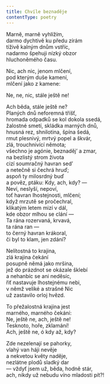 ```yaml
---
title: Chvíle beznaděje
contentType: poetry
---
```


<section>

Marně, marně vyhlížím,  
darmo dychtivě ku předu zírám  
tíživě kalným dnům vstříc,  
nadarmo špehuji nízký obzor  
hluchoněmého času.

Nic, ach nic, jenom mlčení,  
pod kterým duše kamení,  
mlčení jako z kamene:

Ne, ne, nic, stále ještě ne!

Ach běda, stále ještě ne?  
Planých dnů neforemná tříšť,  
hromada odpadků se kol dokola ssedá,  
žalostné smetí, skládka marných dnů,  
hnusná rez, shnilotina, špína šedá,  
rmut plesnivý, mrtvý popel a škvár,  
zlá, trouchnivící němota;  
všechno je agónie, beznaděj’ a zmar,  
na bezlistý strom života  
cizí soumračný havran sed’  
a netečně si čechrá hruď;  
aspoň ty milosrdný buď  
a pověz, ptáku: Kdy, ach, kdy? —  
Neví, neslyší, nepoví,  
toť havran lhostejnosti, mlčení;  
když mrzutě se pročechral,  
klikatým letem mizí v dál,  
kde obzor mlhou se clání —  
Ta rána rozervaná, krvavá,  
ta rána ran —  
to černý havran krákoral,  
či byl to klam, jen zdání?

Nelítostná to krajina,  
zlá krajina čekání  
posupně němá jako mršina,  
jež do prázdnot se okázale šklebí  
a nehanbíc se ani neděsíc,  
řiť nastavuje lhostejnému nebi,  
v němž veliké a strašné Nic  
už zastavilo orloj hvězd.

To přežalostná krajina jest  
marného, marného čekání:  
Ne, ještě ne, ach, ještě ne!  
Tesknoto, hoře, zklamání!  
Ach, ještě ne, ó kdy až, kdy?

Zde nezelenají se pahorky,  
vlahý van háji nevěje  
a nekvetou květy naděje,  
nezlátne plodů sladký dar  
— vždyť jsem už, běda, hodně stár,  
ach, nikdy už nebudu víno mladosti pít?!

</section>
